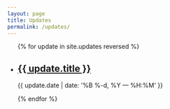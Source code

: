 ```yaml
---
layout: page
title: Updates
permalink: /updates/
---
```


<ul class="post-list">
{% for update in site.updates reversed %}
    <li>
        <h2><a class="update-title" href="{{ update.url | prepend: site.baseurl }}">{{ update.title }}</a></h2>
        <p class="post-meta">{{ update.date | date: '%B %-d, %Y — %H:%M' }}</p>
      </li>
{% endfor %}
</ul>